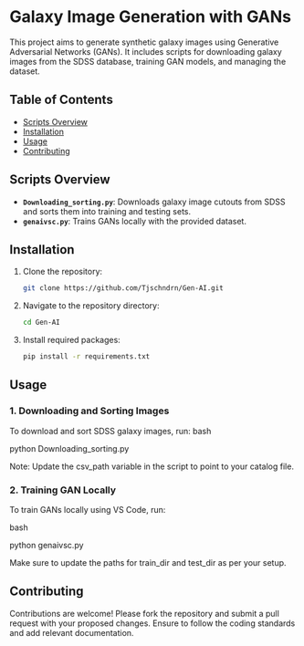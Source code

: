 # Galaxy Image Generation with GANs

This project aims to generate synthetic galaxy images using Generative Adversarial Networks (GANs). It includes scripts for downloading galaxy images from the SDSS database, training GAN models, and managing the dataset.

## Table of Contents
- [Scripts Overview](#scripts-overview)
- [Installation](#installation)
- [Usage](#usage)
- [Contributing](#contributing)

## Scripts Overview

- **`Downloading_sorting.py`**: Downloads galaxy image cutouts from SDSS and sorts them into training and testing sets.
- **`genaivsc.py`**: Trains GANs locally with the provided dataset.

## Installation

1. Clone the repository:
    ```bash
    git clone https://github.com/Tjschndrn/Gen-AI.git
    ```

2. Navigate to the repository directory:
    ```bash
    cd Gen-AI
    ```

3. Install required packages:
    ```bash
    pip install -r requirements.txt
    ```

## Usage

### 1. Downloading and Sorting Images

To download and sort SDSS galaxy images, run:
bash

python Downloading_sorting.py

Note: Update the csv_path variable in the script to point to your catalog file.

### 2. Training GAN Locally
To train GANs locally using VS Code, run:

bash

python genaivsc.py

Make sure to update the paths for train_dir and test_dir as per your setup.

## Contributing
Contributions are welcome! Please fork the repository and submit a pull request with your proposed changes. Ensure to follow the coding standards and add relevant documentation.
